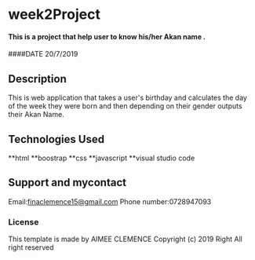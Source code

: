 # week2Project
#### This is a project that help user to know his/her Akan name . 
####DATE 20/7/2019

## Description
This is web application that takes a user's birthday and calculates the day of the week 
they were born and then depending on their gender outputs their Akan Name. 
## Technologies Used
**html
**boostrap
**css 
**javascript
**visual studio code
## Support and mycontact
Email:finaclemence15@gmail.com
Phone number:0728947093
### License
This template is made by AIMEE CLEMENCE
Copyright (c) 2019 Right  All right reserved